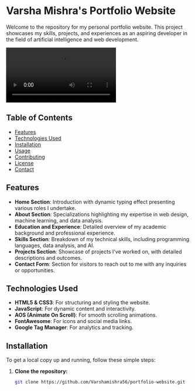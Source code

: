 # Varsha Mishra's Portfolio Website

Welcome to the repository for my personal portfolio website. This project showcases my skills, projects, and experiences as an aspiring developer in the field of artificial intelligence and web development.

![Portfolio Screenshot](PortfolioVideo.mp4)

## Table of Contents

- [Features](#features)
- [Technologies Used](#technologies-used)
- [Installation](#installation)
- [Usage](#usage)
- [Contributing](#contributing)
- [License](#license)
- [Contact](#contact)

## Features

- **Home Section**: Introduction with dynamic typing effect presenting various roles I undertake.
- **About Section**: Specializations highlighting my expertise in web design, machine learning, and data analysis.
- **Education and Experience**: Detailed overview of my academic background and professional experience.
- **Skills Section**: Breakdown of my technical skills, including programming languages, data analysis, and AI.
- **Projects Section**: Showcase of projects I've worked on, with detailed descriptions and outcomes.
- **Contact Form**: Section for visitors to reach out to me with any inquiries or opportunities.

## Technologies Used

- **HTML5 & CSS3**: For structuring and styling the website.
- **JavaScript**: For dynamic content and interactivity.
- **AOS (Animate On Scroll)**: For smooth scrolling animations.
- **FontAwesome**: For icons and social media links.
- **Google Tag Manager**: For analytics and tracking.

## Installation

To get a local copy up and running, follow these simple steps:

1. **Clone the repository:**
   ```bash
   git clone https://github.com/Varshamishra56/portfolio-website.git
